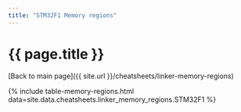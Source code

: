```yaml
---
title: "STM32F1 Memory regions"
---
```


# {{ page.title }}

[Back to main page]({{ site.url }}/cheatsheets/linker-memory-regions)

{% include table-memory-regions.html data=site.data.cheatsheets.linker_memory_regions.STM32F1 %}

